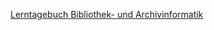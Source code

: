 [Lerntagebuch Bibliothek- und Archivinformatik](https://github.com/MichaelMathys/BAIN/blob/master/Lerntagebuch.md)
